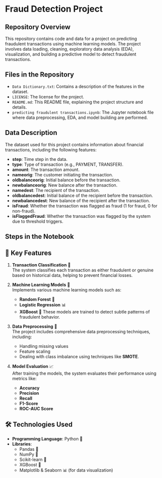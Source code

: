 # Fraud Detection Project

## Repository Overview

This repository contains code and data for a project on predicting fraudulent transactions using machine learning models. The project involves data loading, cleaning, exploratory data analysis (EDA), visualization, and building a predictive model to detect fraudulent transactions.

## Files in the Repository
- `Data Dictionary.txt`: Contains a description of the features in the dataset.
- `LICENSE`: The license for the project.
- `README.md`: This README file, explaining the project structure and details.
- `predicting fraudulent transactions.ipynb`: The Jupyter notebook file where data preprocessing, EDA, and model building are performed.

## Data Description
The dataset used for this project contains information about financial transactions, including the following features:
- **step**: Time step in the data.
- **type**: Type of transaction (e.g., PAYMENT, TRANSFER).
- **amount**: The transaction amount.
- **nameorig**: The customer initiating the transaction.
- **oldbalanceorig**: Initial balance before the transaction.
- **newbalanceorig**: New balance after the transaction.
- **namedest**: The recipient of the transaction.
- **oldbalancedest**: Initial balance of the recipient before the transaction.
- **newbalancedest**: New balance of the recipient after the transaction.
- **isFraud**: Whether the transaction was flagged as fraud (1 for fraud, 0 for non-fraud).
- **isFlaggedFraud**: Whether the transaction was flagged by the system due to threshold triggers.

## Steps in the Notebook

## 🚀 Key Features

1. **Transaction Classification** 🏦  
   The system classifies each transaction as either fraudulent or genuine based on historical data, helping to prevent financial losses.

2. **Machine Learning Models** 🤖  
   Implements various machine learning models such as:
   - **Random Forest** 🌲
   - **Logistic Regression** 📊
   - **XGBoost** 🚀
   These models are trained to detect subtle patterns of fraudulent behavior.

3. **Data Preprocessing** 🧹  
   The project includes comprehensive data preprocessing techniques, including:
   - Handling missing values
   - Feature scaling
   - Dealing with class imbalance using techniques like **SMOTE**.

4. **Model Evaluation** 📈  
   After training the models, the system evaluates their performance using metrics like:
   - **Accuracy**
   - **Precision**
   - **Recall**
   - **F1-Score**
   - **ROC-AUC Score**

## 🛠️ Technologies Used

- **Programming Language**: Python 🐍
- **Libraries**:
  - Pandas 🐼
  - NumPy 🔢
  - Scikit-learn 📘
  - XGBoost 🚀
  - Matplotlib & Seaborn 📊 (for data visualization)
